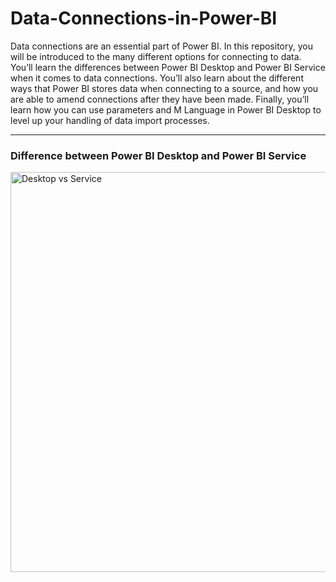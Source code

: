 # Data-Connections-in-Power-BI
Data connections are an essential part of Power BI. In this repository, you will be introduced to the many different options for connecting to data. You’ll learn the differences between Power BI Desktop and Power BI Service when it comes to data connections. You’ll also learn about the different ways that Power BI stores data when connecting to a source, and how you are able to amend connections after they have been made. Finally, you’ll learn how you can use parameters and M Language in Power BI Desktop to level up your handling of data import processes.

-----

### Difference between Power BI Desktop and Power BI Service
<img width="640" alt="Desktop vs Service" src="https://user-images.githubusercontent.com/59821979/190060639-6ea2f0f6-c8a9-4385-b94b-d78283270cc3.PNG">
